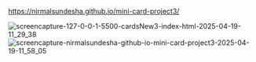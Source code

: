 https://nirmalsundesha.github.io/mini-card-project3/

![screencapture-127-0-0-1-5500-cardsNew3-index-html-2025-04-19-11_29_38](https://github.com/user-attachments/assets/c8518200-93eb-41c3-8de0-04d51b85a9f1)
![screencapture-nirmalsundesha-github-io-mini-card-project3-2025-04-19-11_58_05](https://github.com/user-attachments/assets/90ed5f8f-6256-455c-83c8-bc4d01aa952e)
